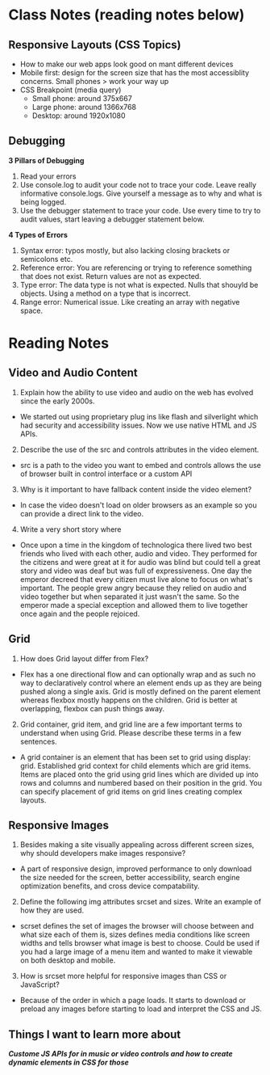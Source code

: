 # Class Notes (reading notes below)

## Responsive Layouts (CSS Topics)

- How to make our web apps look good on mant different devices
- Mobile first: design for the screen size that has the most accessiblity concerns. Small phones > work your way up
- CSS Breakpoint (media query)
   - Small phone: around 375x667
   - Large phone: around 1366x768
   - Desktop: around 1920x1080

## Debugging

**3 Pillars of Debugging**

1. Read your errors
2. Use console.log to audit your code not to trace your code. Leave really informative console.logs. Give yourself a message as to why and what is being logged.
3. Use the debugger statement to trace your code. Use every time to try to audit values, start leaving a debugger statement below.



**4 Types of Errors**

1. Syntax error: typos mostly, but also lacking closing brackets or semicolons etc.
2. Reference error: You are referencing or trying to reference something that does not exist. Return values are not as expected. 
3. Type error: The data type is not what is expected. Nulls that shouyld be objects. Using a method on a type that is incorrect.
4. Range error: Numerical issue. Like creating an array with negative space.

# Reading Notes

## Video and Audio Content

1. Explain how the ability to use video and audio on the web has evolved since the early 2000s.

  - We started out using proprietary plug ins like flash and silverlight which had security and accessibility issues. Now we use native HTML and JS APIs.

2. Describe the use of the src and controls attributes in the video element.

  - src is a path to the video you want to embed and controls allows the use of browser built in control interface or a custom API

3. Why is it important to have fallback content inside the video element?

  - In case the video doesn't load on older browsers as an example so you can provide a direct link to the video.

4. Write a very short story where <audio> and <video> are characters.

  - Once upon a time in the kingdom of technologica there lived two best friends who lived with each other, audio and video. They performed for the citizens and were great at it for audio was blind but could tell a great story and video was deaf but was full of expressiveness. One day the emperor decreed that every citizen must live alone to focus on what's important. The people grew angry because they relied on audio and video together but when separated it just wasn't the same. So the emperor made a special exception and allowed them to live together once again and the people rejoiced.

## Grid

1. How does Grid layout differ from Flex?

  - Flex has a one directional flow  and can optionally wrap and as such no way to declaratively control where an element ends up as they are being pushed along a single axis. Grid is mostly defined on the parent element whereas flexbox mostly happens on the children. Grid is better at overlapping, flexbox can push things away.

2. Grid container, grid item, and grid line are a few important terms to understand when using Grid. Please describe these terms in a few sentences.

  - A grid container is an element that has been set to grid using display: grid. Established grid context for child elements which are grid items. Items are placed onto the grid using grid lines which are divided up into rows and columns and numbered based on their position in the grid. You can specify placement of grid items on grid lines creating complex layouts.

## Responsive Images

1. Besides making a site visually appealing across different screen sizes, why should developers make images responsive?

  - A part of responsive design, improved performance to only download the size needed for the screen, better accessibility, search engine optimization benefits, and cross device compatability. 

2. Define the following img attributes srcset and sizes. Write an example of how they are used.

  - scrset defines the set of images the browser will choose between and what size each of them is, sizes defines media conditions like screen widths and tells browser what image is best to choose. Could be used if you had a large image of a menu item and wanted to make it viewable on both desktop and mobile.

3. How is srcset more helpful for responsive images than CSS or JavaScript?

  - Because of the order in which a page loads. It starts to download or preload any images before starting to load and interpret the CSS and JS.

## Things I want to learn more about

**_Custome JS APIs for in music or video controls and how to create dynamic elements in CSS for those_**